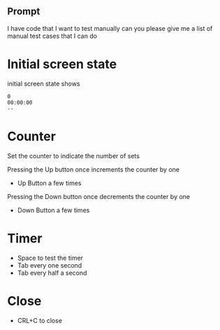 ## Prompt
I have code that I want to test manually
can you please give me a list of manual test cases that I can do 


# Initial screen state

initial screen state shows
```
0                                                         
00:00:00                                                   
-- 
``` 

# Counter

Set the counter to indicate the number of sets

Pressing the Up button once increments the counter by one

- Up Button a few times

Pressing the Down button once decrements the counter by one

- Down Button a few times

# Timer

- Space to test the timer
- Tab every one second
- Tab every half a second

# Close
- CRL+C to close